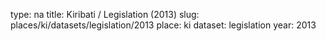 type: na
title: Kiribati / Legislation (2013)
slug: places/ki/datasets/legislation/2013
place: ki
dataset: legislation
year: 2013

